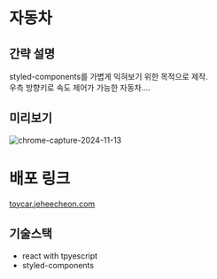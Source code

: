 # 자동차

## 간략 설명
styled-components를 가볍게 익혀보기 위한 목적으로 제작.  
우측 방향키로 속도 제어가 가능한 자동차....

## 미리보기
![chrome-capture-2024-11-13](https://github.com/user-attachments/assets/956fc532-32c6-4d34-919e-9648d3eaaf28)

# 배포 링크
[toycar.jeheecheon.com](https://toycar.jeheecheon.com/)

## 기술스택
- react with tpyescript
- styled-components

